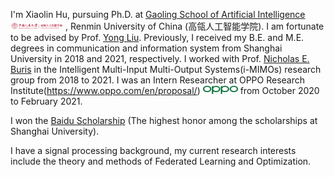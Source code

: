 <!-- I work at [Sea AI Lab](https://sail.sea.com/) <img src='./images/logo-sea-header-desktop.webp' style='width: 6em;'> as a research scientist now, leading the audio team and doing some fundamental audio-related research. We are [hiring researchers and engineers](https://career.sea.com/position/427) to work on TTS, music generation, speech translation and audio-driven talking face generation. If interested, feel free to email me at [renyi@sea.com](mailto:renyi@sea.com). -->

I'm Xiaolin Hu, pursuing Ph.D. at [Gaoling School of Artificial Intelligence](http://ai.ruc.edu.cn/) <img src='./images/logo-gsai-header-desktop.png' style='width: 6em;'> , Renmin University of China (高瓴人工智能学院). I am fortunate to be advised by Prof. [Yong Liu](https://liuyonggsai.github.io/). Previously, I received my B.E. and M.E. degrees in communication and information system from Shanghai University in 2018 and 2021, respectively. I worked with Prof. [Nicholas E. Buris](https://www.linkedin.com/in/nick-buris-a974ba5/) in the Intelligent Multi-Input Multi-Output Systems(i-MIMOs) research group from 2018 to 2021. I was an Intern Researcher at OPPO Research Institute(https://www.oppo.com/en/proposal/) <img src='./images/oppo-logo.png' style="width: 4em;"> from October 2020 to February 2021.

<!-- I graduated from [Chu Kochen Honors College](http://ckc.zju.edu.cn/ckcen/main.htm), Zhejiang University (浙江大学竺可桢学院) with a bachelor's degree and from the Department of Computer Science and Technology, Zhejiang University (浙江大学计算机科学与技术学院) with a master's degree, advised by [Zhou Zhao (赵洲)](https://person.zju.edu.cn/zhaozhou). I also collaborate with [Xu Tan (谭旭)](https://www.microsoft.com/en-us/research/people/xuta/), [Tao Qin (秦涛)](https://www.microsoft.com/en-us/research/people/taoqin/) and [Tie-yan Liu (刘铁岩)](https://www.microsoft.com/en-us/research/people/tyliu/) from [Microsoft Research Asia](https://www.microsoft.com/en-us/research/group/machine-learning-research-group/) <img src='./images/microsoft_logo.svg' style="width: 4em;"> closely.  -->

I won the [Baidu Scholarship](https://news.shu.edu.cn/info/1021/47992.htm) (The highest honor among the scholarships at Shanghai University). 

I have a signal processing background, my current research interests include the theory and methods of Federated Learning and Optimization.

<!-- Her research expertise includes developing methods and tools to integrate AI with science, especially for dynamical systems and PDE-based simulations. 

My research interest includes speech synthesis, neural machine translation and automatic music generation. I have published more than 30 papers  at the top international AI conferences such as NeurIPS, ICML, ICLR, KDD. -->



<!-- My research interest includes speech synthesis, neural machine translation and automatic music generation. I have published more than 30 papers <a href='https://scholar.google.com/citations?user=4FA6C0AAAAAJ'><img src="https://img.shields.io/endpoint?logo=Google%20Scholar&url=https%3A%2F%2Fcdn.jsdelivr.net%2Fgh%2FRayeRen%2Frayeren.github.io@google-scholar-stats%2Fgs_data_shieldsio.json&labelColor=f6f6f6&color=9cf&style=flat&label=citations"></a> at the top international AI conferences such as NeurIPS, ICML, ICLR, KDD. 

To promote the communication among the Chinese ML & NLP community, we (along with other 11 young scholars worldwide) founded the [MLNLP community](https://space.bilibili.com/168887299) in 2021. I am honored to be one of the chairs of the MLNLP committee. -->
